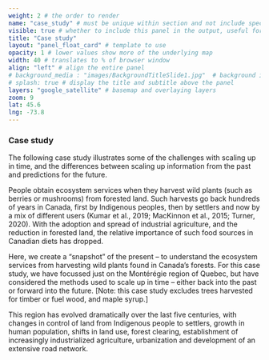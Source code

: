 ```yaml
---
weight: 2 # the order to render
name: "case_study" # must be unique within section and not include special characters
visible: true # whether to include this panel in the output, useful for testing
title: "Case study"
layout: "panel_float_card" # template to use
opacity: 1 # lower values show more of the underlying map
width: 40 # translates to % of browser window
align: "left" # align the entire panel
# background_media : "images/BackgroundTitleSlide1.jpg"  # background image rendered behind the panel, covering map
# splash: true # display the title and subtitle above the panel
layers: "google_satellite" # basemap and overlaying layers
zoom: 9
lat: 45.6
lng: -73.8
---
```

### Case study
The following case study illustrates some of the challenges with scaling up in time, and the differences between scaling up information from the past and predictions for the future.

People obtain ecosystem services when they harvest wild plants (such as berries or mushrooms) from forested land. Such harvests go back hundreds of years in Canada, first by Indigenous peoples, then by settlers and now by a mix of different users (Kumar et al., 2019; MacKinnon et al., 2015; Turner, 2020). With the adoption and spread of industrial agriculture, and the reduction in forested land, the relative importance of such food sources in Canadian diets has dropped. 

Here, we create a “snapshot” of the present – to understand the ecosystem services from harvesting wild plants found in Canada’s forests. For this case study, we have focussed just on the Montérégie region of Quebec, but have considered the methods used to scale up in time – either back into the past or forward into the future. [Note: this case study excludes trees harvested for timber or fuel wood, and maple syrup.]

This region has evolved dramatically over the last five centuries, with changes in control of land from Indigenous people to settlers, growth in human population, shifts in land use, forest clearing, establishment of increasingly industrialized agriculture, urbanization and development of an extensive road network.

<!--Ask images to group ‘[To visualize these changes, we will show three images of forest cover for the Monteregie: historical (pre-European), recent past, and current. Potentially with a sliding control so viewers can switch back and forth between them.]’-->